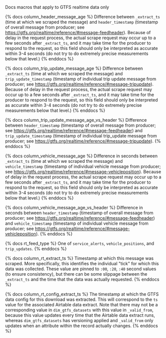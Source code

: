 Docs macros that apply to GTFS realtime data only

{% docs column_header_message_age %}
Difference between `_extract_ts` (time at which we scraped the message) and
`header_timestamp` (timestamp of overall message from producer; see
https://gtfs.org/realtime/reference/#message-feedheader).
Because of delay in the request process, the actual scrape request may occur
up to a few seconds after `_extract_ts`, and it may take time for the producer to respond to the request, so this field should only be interpreted as accurate within 3-4 seconds (do not try to do extremely precise measurements below that level.)
{% enddocs %}

{% docs column_trip_update_message_age %}
Difference between `_extract_ts` (time at which we scraped the message) and `trip_update_timestamp` (timestamp of individual trip update message from producer; see https://gtfs.org/realtime/reference/#message-tripupdate).
Because of delay in the request process, the actual scrape request may occur up to a few seconds after `_extract_ts`, and it may take time for the producer to respond to the request, so this field should only be interpreted as accurate within 3-4 seconds (do not try to do extremely precise measurements below that level.)
{% enddocs %}

{% docs column_trip_update_message_age_vs_header %}
Difference between `header_timestamp` (timestamp of overall message from producer; see https://gtfs.org/realtime/reference/#message-feedheader) and `trip_update_timestamp` (timestamp of individual trip_update message from producer; see https://gtfs.org/realtime/reference/#message-tripupdate).
{% enddocs %}

{% docs column_vehicle_message_age %}
Difference in seconds between `_extract_ts` (time at which we scraped the message) and `vehicle_timestamp` (timestamp of individual vehicle message from producer; see https://gtfs.org/realtime/reference/#message-vehicleposition).
Because of delay in the request process, the actual scrape request may occur up to a few seconds after `_extract_ts`, and it may take time for the producer to respond to the request, so this field should only be interpreted as accurate within 3-4 seconds (do not try to do extremely precise measurements below that level.)
{% enddocs %}

{% docs column_vehicle_message_age_vs_header %}
Difference in seconds between `header_timestamp` (timestamp of overall message from producer; see https://gtfs.org/realtime/reference/#message-feedheader) and `vehicle_timestamp` (timestamp of individual vehicle message from producer; see https://gtfs.org/realtime/reference/#message-vehicleposition).
{% enddocs %}

{% docs rt_feed_type %}
One of `service_alerts`, `vehicle_positions`, and `trip_updates`.
{% enddocs %}

{% docs column_rt_extract_ts %}
Timestamp at which this message was scraped. More specifically, this identifies the individual "tick" for which this data was collected. These value are pinned to `:00`, `:20`, `:40` second values (to ensure consistency), but there can be some slippage between the `_extract_ts` and the time that the data was actually requested.
{% enddocs %}

{% docs column_rt_config_extract_ts %}
The timestamp at which the GTFS data config for this download was extracted. This will correspond to the `ts` value for the associated Airtable data extract.
Note that there may not be a corresponding value in `dim_gtfs_datasets` with this value in `_valid_from`, because this value updates every time that the Airtable data extract runs, whereas `dim_gtfs_datasets` has versioning applied and `_valid_from` only updates when an attribute within the record actually changes.
{% enddocs %}

